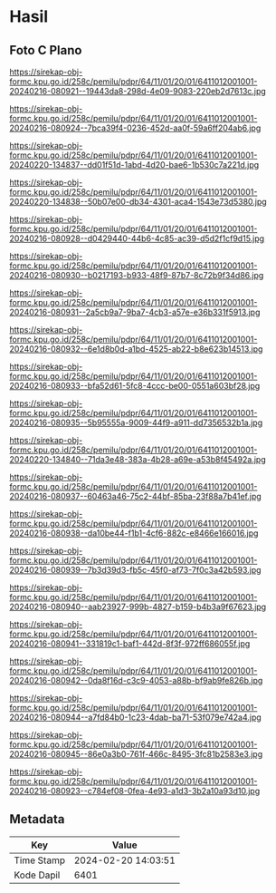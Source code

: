 # Hasil

## Foto C Plano

https://sirekap-obj-formc.kpu.go.id/258c/pemilu/pdpr/64/11/01/20/01/6411012001001-20240216-080921--19443da8-298d-4e09-9083-220eb2d7613c.jpg

https://sirekap-obj-formc.kpu.go.id/258c/pemilu/pdpr/64/11/01/20/01/6411012001001-20240216-080924--7bca39f4-0236-452d-aa0f-59a6ff204ab6.jpg

https://sirekap-obj-formc.kpu.go.id/258c/pemilu/pdpr/64/11/01/20/01/6411012001001-20240220-134837--dd01f51d-1abd-4d20-bae6-1b530c7a221d.jpg

https://sirekap-obj-formc.kpu.go.id/258c/pemilu/pdpr/64/11/01/20/01/6411012001001-20240220-134838--50b07e00-db34-4301-aca4-1543e73d5380.jpg

https://sirekap-obj-formc.kpu.go.id/258c/pemilu/pdpr/64/11/01/20/01/6411012001001-20240216-080928--d0429440-44b6-4c85-ac39-d5d2f1cf9d15.jpg

https://sirekap-obj-formc.kpu.go.id/258c/pemilu/pdpr/64/11/01/20/01/6411012001001-20240216-080930--b0217193-b933-48f9-87b7-8c72b9f34d86.jpg

https://sirekap-obj-formc.kpu.go.id/258c/pemilu/pdpr/64/11/01/20/01/6411012001001-20240216-080931--2a5cb9a7-9ba7-4cb3-a57e-e36b331f5913.jpg

https://sirekap-obj-formc.kpu.go.id/258c/pemilu/pdpr/64/11/01/20/01/6411012001001-20240216-080932--6e1d8b0d-a1bd-4525-ab22-b8e623b14513.jpg

https://sirekap-obj-formc.kpu.go.id/258c/pemilu/pdpr/64/11/01/20/01/6411012001001-20240216-080933--bfa52d61-5fc8-4ccc-be00-0551a603bf28.jpg

https://sirekap-obj-formc.kpu.go.id/258c/pemilu/pdpr/64/11/01/20/01/6411012001001-20240216-080935--5b95555a-9009-44f9-a911-dd7356532b1a.jpg

https://sirekap-obj-formc.kpu.go.id/258c/pemilu/pdpr/64/11/01/20/01/6411012001001-20240220-134840--71da3e48-383a-4b28-a69e-a53b8f45492a.jpg

https://sirekap-obj-formc.kpu.go.id/258c/pemilu/pdpr/64/11/01/20/01/6411012001001-20240216-080937--60463a46-75c2-44bf-85ba-23f88a7b41ef.jpg

https://sirekap-obj-formc.kpu.go.id/258c/pemilu/pdpr/64/11/01/20/01/6411012001001-20240216-080938--da10be44-f1b1-4cf6-882c-e8466e166016.jpg

https://sirekap-obj-formc.kpu.go.id/258c/pemilu/pdpr/64/11/01/20/01/6411012001001-20240216-080939--7b3d39d3-fb5c-45f0-af73-7f0c3a42b593.jpg

https://sirekap-obj-formc.kpu.go.id/258c/pemilu/pdpr/64/11/01/20/01/6411012001001-20240216-080940--aab23927-999b-4827-b159-b4b3a9f67623.jpg

https://sirekap-obj-formc.kpu.go.id/258c/pemilu/pdpr/64/11/01/20/01/6411012001001-20240216-080941--331819c1-baf1-442d-8f3f-972ff686055f.jpg

https://sirekap-obj-formc.kpu.go.id/258c/pemilu/pdpr/64/11/01/20/01/6411012001001-20240216-080942--0da8f16d-c3c9-4053-a88b-bf9ab9fe826b.jpg

https://sirekap-obj-formc.kpu.go.id/258c/pemilu/pdpr/64/11/01/20/01/6411012001001-20240216-080944--a7fd84b0-1c23-4dab-ba71-53f079e742a4.jpg

https://sirekap-obj-formc.kpu.go.id/258c/pemilu/pdpr/64/11/01/20/01/6411012001001-20240216-080945--86e0a3b0-761f-466c-8495-3fc81b2583e3.jpg

https://sirekap-obj-formc.kpu.go.id/258c/pemilu/pdpr/64/11/01/20/01/6411012001001-20240216-080923--c784ef08-0fea-4e93-a1d3-3b2a10a93d10.jpg


## Metadata

| Key        | Value               |
| ---------- | ------------------- |
| Time Stamp | 2024-02-20 14:03:51 |
| Kode Dapil | 6401                |



